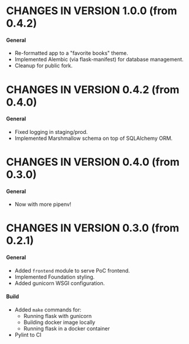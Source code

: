 CHANGES IN VERSION 1.0.0 (from 0.4.2)
===================================

#### General
* Re-formatted app to a "favorite books" theme.
* Implemented Alembic (via flask-manifest) for database management.
* Cleanup for public fork.

CHANGES IN VERSION 0.4.2 (from 0.4.0)
===================================

#### General
* Fixed logging in staging/prod.
* Implemented Marshmallow schema on top of SQLAlchemy ORM.

CHANGES IN VERSION 0.4.0 (from 0.3.0)
===================================

#### General
* Now with more pipenv!

CHANGES IN VERSION 0.3.0 (from 0.2.1)
===================================

#### General
* Added `frontend` module to serve PoC frontend.
* Implemented Foundation styling.
* Added gunicorn WSGI configuration.

#### Build
* Added `make` commands for:
    * Running flask with gunicorn
    * Building docker image locally
    * Running flask in a docker container
* Pylint to CI